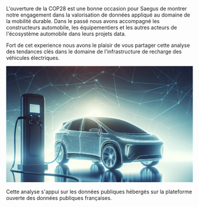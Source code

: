 L'ouverture de la COP28 est une bonne occasion pour Saegus de montrer notre engagement dans la valorisation de données appliqué au domaine de la mobilité durable. Dans le passé nous avons accompagné les constructeurs automobile, les équipementiers et les autres acteurs de l'écosystème automobile dans leurs projets data.

Fort de cet experience nous avons le plaisir de vous partager cette analyse des tendances clés dans le domaine de l'infrastructure de recharge des véhicules électriques.

![Drag Racing](img/1_generated_00.png)

Cette analyse s'appui sur les données publiques hébergés sur la plateforme ouverte des données publiques françaises.